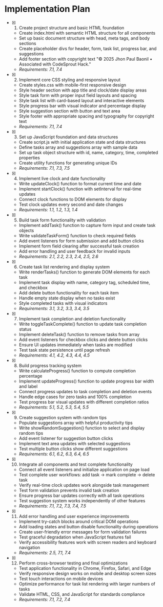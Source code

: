 # Implementation Plan

- [x] 1. Create project structure and basic HTML foundation

  - Create index.html with semantic HTML structure for all components
  - Set up basic document structure with head, meta tags, and body sections
  - Create placeholder divs for header, form, task list, progress bar, and suggestions
  - Add footer section with copyright text "© 2025 Jhon Paul Baonil • Associated with CodeSprout Hack."
  - _Requirements: 7.1, 7.4_

- [x] 2. Implement core CSS styling and responsive layout

  - Create styles.css with mobile-first responsive design
  - Style header section with app title and clock/date display areas
  - Style task form with proper input field layouts and spacing
  - Style task list with card-based layout and interactive elements
  - Style progress bar with visual indicator and percentage display
  - Style suggestion section with button and text area
  - Style footer with appropriate spacing and typography for copyright text
  - _Requirements: 7.1, 7.4_

- [x] 3. Set up JavaScript foundation and data structures

  - Create script.js with initial application state and data structures
  - Define tasks array and suggestions array with sample data
  - Set up task object structure with id, name, category, time, completed properties
  - Create utility functions for generating unique IDs
  - _Requirements: 7.1, 7.3, 7.5_

- [x] 4. Implement live clock and date functionality

  - Write updateClock() function to format current time and date
  - Implement startClock() function with setInterval for real-time updates
  - Connect clock functions to DOM elements for display
  - Test clock updates every second and date changes
  - _Requirements: 1.1, 1.2, 1.3, 1.4_

- [x] 5. Build task form functionality with validation

  - Implement addTask() function to capture form input and create task objects
  - Write validateTaskForm() function to check required fields
  - Add event listeners for form submission and add button clicks
  - Implement form field clearing after successful task creation
  - Add error handling and user feedback for invalid inputs
  - _Requirements: 2.1, 2.2, 2.3, 2.4, 2.5, 2.6_

- [x] 6. Create task list rendering and display system

  - Write renderTasks() function to generate DOM elements for each task
  - Implement task display with name, category tag, scheduled time, and checkbox
  - Add delete button functionality for each task item
  - Handle empty state display when no tasks exist
  - Style completed tasks with visual indicators
  - _Requirements: 3.1, 3.2, 3.3, 3.4, 3.5_

- [x] 7. Implement task completion and deletion functionality

  - Write toggleTaskComplete() function to update task completion status
  - Implement deleteTask() function to remove tasks from array
  - Add event listeners for checkbox clicks and delete button clicks
  - Ensure UI updates immediately when tasks are modified
  - Test task state persistence until page refresh
  - _Requirements: 4.1, 4.2, 4.3, 4.4, 4.5_

- [x] 8. Build progress tracking system

  - Write calculateProgress() function to compute completion percentage
  - Implement updateProgress() function to update progress bar width and label
  - Connect progress updates to task completion and deletion events
  - Handle edge cases for zero tasks and 100% completion
  - Test progress bar visual updates with different completion ratios
  - _Requirements: 5.1, 5.2, 5.3, 5.4, 5.5_

- [x] 9. Create suggestion system with random tips

  - Populate suggestions array with helpful productivity tips
  - Write showRandomSuggestion() function to select and display random tips
  - Add event listener for suggestion button clicks
  - Implement text area updates with selected suggestions
  - Test multiple button clicks show different suggestions
  - _Requirements: 6.1, 6.2, 6.3, 6.4, 6.5_

- [x] 10. Integrate all components and test complete functionality

  - Connect all event listeners and initialize application on page load
  - Test complete user workflows: add task → mark complete → delete task
  - Verify real-time clock updates work alongside task management
  - Test form validation prevents invalid task creation
  - Ensure progress bar updates correctly with all task operations
  - Test suggestion system works independently of other features
  - _Requirements: 7.1, 7.2, 7.3, 7.4, 7.5_

- [x] 11. Add error handling and user experience improvements

  - Implement try-catch blocks around critical DOM operations
  - Add loading states and button disable functionality during operations
  - Create user-friendly error messages for form validation failures
  - Test graceful degradation when JavaScript features fail
  - Verify accessibility features work with screen readers and keyboard navigation
  - _Requirements: 2.5, 7.1, 7.4_

- [x] 12. Perform cross-browser testing and final optimizations

  - Test application functionality in Chrome, Firefox, Safari, and Edge
  - Verify responsive design works on mobile and desktop screen sizes
  - Test touch interactions on mobile devices
  - Optimize performance for task list rendering with larger numbers of tasks
  - Validate HTML, CSS, and JavaScript for standards compliance
  - _Requirements: 7.1, 7.2, 7.4_
